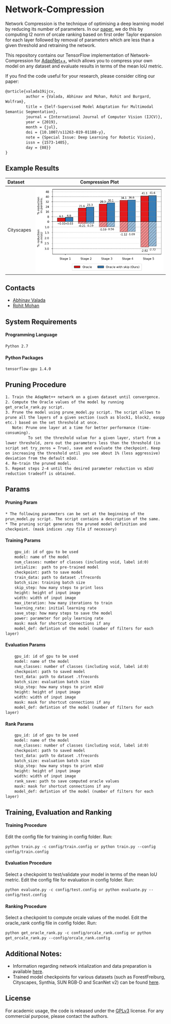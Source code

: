 # Network-Compression

Network Compression is the technique of optimising a deep learning model by reducing its number of parameters. In our [paper](https://arxiv.org/pdf/1808.03833.pdf), we do this by computing l2 norm of orcale ranking based on first order Taylor expansion for each layer followed by removal of parameters which are less than a given threshold and retraining the network.   

This repository contains our TensorFlow implementation of Network-Compression for [AdapNet++](https://github.com/DeepSceneSeg/AdapNet-pp), which allows you to compress your own model on any dataset and evaluate results in terms of the mean IoU metric. 

If you find the code useful for your research, please consider citing our paper:
```
@article{valada19ijcv,
         author = {Valada, Abhinav and Mohan, Rohit and Burgard, Wolfram},
         title = {Self-Supervised Model Adaptation for Multimodal Semantic Segmentation},
         journal = {International Journal of Computer Vision (IJCV)},
         year = {2019},
         month = {jul},
         doi = {10.1007/s11263-019-01188-y},
         note = {Special Issue: Deep Learning for Robotic Vision},
         issn = {1573-1405},
         day = {08}}
}
```
## Example Results

| Dataset       | Compression Plot    |
| :--- | ------------- | 
| Cityscapes    |<img src="images/compression.png" width=700>

## Contacts
* [Abhinav Valada](http://www2.informatik.uni-freiburg.de/~valada/)
* [Rohit Mohan](https://github.com/mohan1914)

## System Requirements

#### Programming Language
```
Python 2.7
```

#### Python Packages
```
tensorflow-gpu 1.4.0
```
## Pruning Procedure
    1. Train the AdapNet++ network on a given dataset until convergence.
    2. Compute the Oracle values of the model by running get_oracle_rank.py script.
    3. Prune the model using prune_model.py script. The script allows to prune all the layers of a given section (such as block1, block2, easpp etc.) based on the set threshold at once. 
       Note: Prune one layer at a time for better performance (time-consuming).
              To set the threshold value for a given layer, start from a lower threshold, zero out the parameters less than the threshold (in script set try_zeros = True), save and evaluate the checkpoint. Keep on increasing the threshold until you see about 1% (less aggressive) deviation from the default mIoU.
    4. Re-train the pruned model. 
    5. Repeat steps 2-4 until the desired parameter reduction vs mIoU reduction tradeoff is obtained.

## Params

#### Pruning Param
    * The following parameters can be set at the beginning of the prun_model.py script. The script contains a description of the same.
    * The pruning script generates the pruned model definition and checkpoint. (mask indices .npy file if necessary)  

#### Training Params
```
    gpu_id: id of gpu to be used
    model: name of the model
    num_classes: number of classes (including void, label id:0)
    intialize:  path to pre-trained model
    checkpoint: path to save model
    train_data: path to dataset .tfrecords
    batch_size: training batch size
    skip_step: how many steps to print loss 
    height: height of input image
    width: width of input image
    max_iteration: how many iterations to train
    learning_rate: initial learning rate
    save_step: how many steps to save the model
    power: parameter for poly learning rate
    mask: mask for shortcut connections if any
    model_def: defintion of the model (number of filters for each layer) 
```

#### Evaluation Params
```
    gpu_id: id of gpu to be used
    model: name of the model
    num_classes: number of classes (including void, label id:0)
    checkpoint: path to saved model
    test_data: path to dataset .tfrecords
    batch_size: evaluation batch size
    skip_step: how many steps to print mIoU
    height: height of input image
    width: width of input image
    mask: mask for shortcut connections if any
    model_def: defintion of the model (number of filters for each layer) 
```
#### Rank Params
```
    gpu_id: id of gpu to be used
    model: name of the model
    num_classes: number of classes (including void, label id:0)
    checkpoint: path to saved model
    test_data: path to dataset .tfrecords
    batch_size: evaluation batch size
    skip_step: how many steps to print mIoU
    height: height of input image
    width: width of input image
    rank_save: path to save computed oracle values
    mask: mask for shortcut connections if any
    model_def: defintion of the model (number of filters for each layer) 
```
## Training, Evaluation and Ranking

#### Training Procedure
Edit the config file for training in config folder.
Run:
```
python train.py -c config/train.config or python train.py --config config/train.config
```

#### Evaluation Procedure

Select a checkpoint to test/validate your model in terms of the mean IoU metric.
Edit the config file for evaluation in config folder. Run:
```
python evaluate.py -c config/test.config or python evaluate.py --config/test.config
```

#### Ranking Procedure

Select a checkpoint to compute orcale values of the model.
Edit the oracle_rank config file in config folder. Run:
```
python get_oracle_rank.py -c config/orcale_rank.config or python get_orcale_rank.py --config/orcale_rank.config
```


## Additional Notes:
   * Information regarding network intialization and data preparation is available [here](https://github.com/DeepSceneSeg/AdapNet-pp/blob/master/README.md).
   * Trained model checkpoints for various datasets (such as ForestFreiburg, Cityscapes, Synthia, SUN RGB-D and ScanNet v2) can be found [here](https://github.com/DeepSceneSeg/AdapNet-pp/blob/master/README.md).
   
## License
For academic usage, the code is released under the [GPLv3](https://www.gnu.org/licenses/gpl-3.0.en.html) license. For any commercial purpose, please contact the authors.
